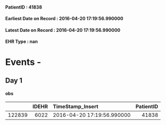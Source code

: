 
#### PatientID : 41838
#### Earliest Date on Record : 2016-04-20 17:19:56.990000
#### Latest Date on Record : 2016-04-20 17:19:56.990000
#### EHR Type : nan

# Events - 

## Day 1

#### obs
|        |   IDEHR | TimeStamp_Insert           |   PatientID |
|-------:|--------:|:---------------------------|------------:|
| 122839 |    6022 | 2016-04-20 17:19:56.990000 |       41838 |


